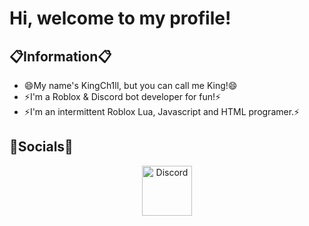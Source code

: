# Hi, welcome to my profile!

## 📋Information📋
- 😄My name's KingCh1ll, but you can call me King!😄
- ⚡I'm a Roblox & Discord bot developer for fun!⚡
- ⚡I'm an intermittent Roblox Lua, Javascript and HTML programer.⚡

## 👥Socials👥
<div align="center">
  <a href="https://discord.gg/5DzTfHs7dy">
    <img src="https://user-images.githubusercontent.com/77991729/106045706-4d752c00-60af-11eb-9180-4a1676fe19bd.png" alt="Discord" width="80"/>
  </a>
 <!-- Copy Paste Above for more, Future King! -->
</div>
